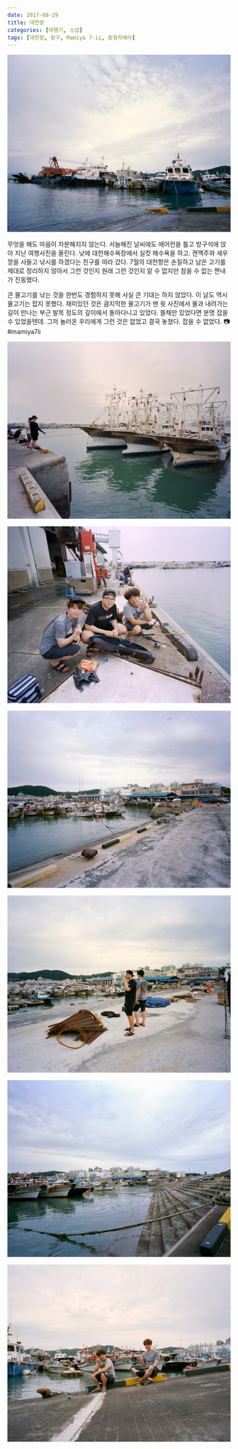 ```yaml
---
date: 2017-08-29
title: 대천항
categories: [여행기, 스냅]
tags: [대천항, 항구, Mamiya 7-ii, 중형카메라]
---
```


![](./image-asset.jpeg)

무엇을 해도 마음이 차분해지지 않는다. 서늘해진 날씨에도 에어컨을 틀고 방구석에 앉아 지난 여행사진을 올린다. 낮에 대천해수욕장에서 실컷 해수욕을 하고. 캔맥주와 새우깡을 사들고 낚시를 하겠다는 친구를 따라 갔다. 7월의 대천항은 손질하고 남은 고기를 제대로 정리하지 않아서 그런 것인지 원래 그런 것인지 알 수 없지만 참을 수 없는 짠내가 진동했다.

큰 물고기를 낚는 것을 한번도 경험하지 못해 사실 큰 기대는 하지 않았다. 이 날도 역시 물고기는 잡지 못했다. 재미있던 것은 큼지막한 물고기가 맨 윗 사진에서 물과 내려가는 길이 만나는 부근 발목 정도의 깊이에서 돌아다니고 있었다. 뜰채만 있었다면 분명 잡을 수 있었을텐데. 그저 놀러온 우리에게 그런 것은 없었고 결국 놓쳤다. 잡을 수 없었다. 📷 #mamiya7ii

![](./Untitled.jpg)

![](./Untitled1.jpg)

![](./Untitled2.jpg)

![](./image-asset1.jpeg)

![](./Untitled5.jpg)

![](./Untitled6.jpg)
